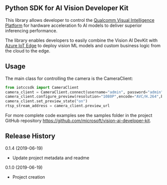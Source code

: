 
## Python SDK for AI Vision Developer Kit

This library allows developer to control the [Qualcomm Visual Intelligence Platform](https://www.qualcomm.com/news/onq/2018/05/07/qualcomm-vision-intelligence-platform-microsoft-azure-bring-edge-ai-solution) for hardware acceleration fo AI models to deliver superior inferencing performance.

The library enables developers to easily combine the Vision AI DevKit with [Azure IoT Edge](https://azure.microsoft.com/en-us/services/iot-edge/) to deploy vision ML models and custom business logic from the cloud to the edge.  

## Usage

The main class for controlling the camera is the CameraClient:

```python
from iotccsdk import CameraClient
camera_client = CameraClient.connect(username="admin", password="admin", ip_address=<camera ip address>)
camera_client.configure_preview(resolution="1080P",encode="AVC/H.264",bitrate="1.5Mbps",display_out=1)
camera_client.set_preview_state("on")
rtsp_stream_address = camera_client.preview_url
```

For more complete code examples see the samples folder in the project GitHub repository https://github.com/microsoft/vision-ai-developer-kit.

## Release History


0.1.4 (2019-06-19)

* Update project metadata and readme

0.1.0 (2019-06-19)

* Project creation


